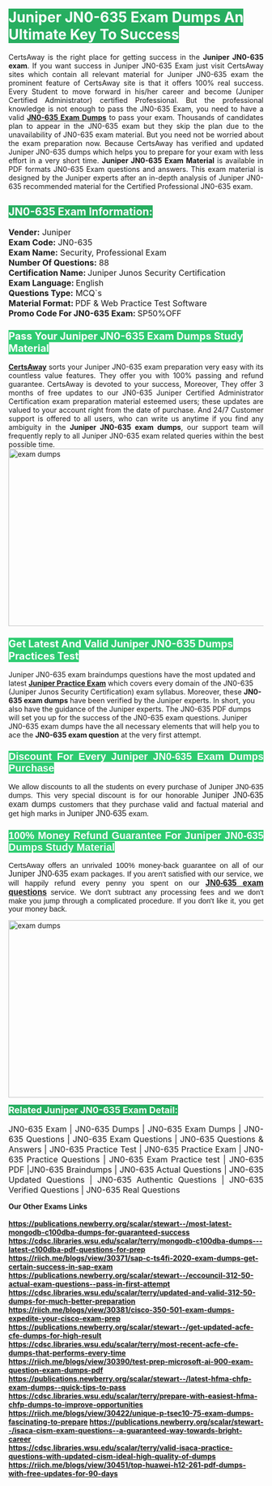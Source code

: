<h1><span style="color:#ffffff"><strong><span style="background-color:#27ae60">Juniper JN0-635 Exam Dumps An Ultimate Key To Success</span></strong></span></h1> <div style="text-align:justify">CertsAway is the right place for getting success in the <strong>Juniper JN0-635 exam</strong>. If you want success in Juniper JN0-635 Exam just visit CertsAway sites which contain all relevant material for Juniper JN0-635 exam the prominent feature of CertsAway site is that it offers 100% real success. Every Student to move forward in his/her career and become (Juniper Certified Administrator) certified Professional. But the professional knowledge is not enough to pass the JN0-635 Exam, you need to have a valid <a href="https://www.certsaway.com/juniper/jn0-635-exam-dumps"><strong>JN0-635 Exam Dumps</strong></a> to pass your exam. Thousands of candidates plan to appear in the JN0-635 exam but they skip the plan due to the unavailability of JN0-635 exam material. But you need not be worried about the exam preparation now. Because CertsAway has verified and updated Juniper JN0-635 dumps which helps you to prepare for your exam with less effort in a very short time. <strong>Juniper JN0-635 Exam Material</strong> is available in PDF formats JN0-635 Exam questions and answers. This exam material is designed by the Juniper experts after an in-depth analysis of Juniper JN0-635 recommended material for the Certified Professional JN0-635 exam.</div> <h2 style="text-align:justify"><span style="color:#ffffff"><span style="background-color:#27ae60">JN0-635 Exam Information:</span></span></h2> <p><span style="font-size:16px"><strong>Vender:</strong> Juniper<br /> <strong>Exam Code:</strong> JN0-635<br /> <strong>Exam Name:</strong> Security, Professional Exam<br /> <strong>Number Of Questions:</strong> 88<br /> <strong>Certification Name: </strong>Juniper Junos Security Certification<br /> <strong>Exam Language: </strong>English<br /> <strong>Questions Type:</strong> MCQ`s<br /> <strong>Material Format: </strong>PDF & Web Practice Test Software<br /> <strong>Promo Code For JN0-635 Exam: </strong>SP50%OFF</span></p> <h3><span style="font-size:20px"><span style="color:#ffffff"><strong><span style="background-color:#2ecc71">Pass Your Juniper JN0-635 Exam Dumps Study Material</span></strong></span></span></h3> <div style="text-align:justify"><a href=" https://www.certsaway.com/"><strong>CertsAway</strong></a> sorts your Juniper JN0-635 exam preparation very easy with its countless value features. They offer you with 100% passing and refund guarantee. CertsAway is devoted to your success, Moreover, They offer 3 months of free updates to our JN0-635 Juniper Certified Administrator Certification exam preparation material esteemed users; these updates are valued to your account right from the date of purchase. And 24/7 Customer support is offered to all users, who can write us anytime if you find any ambiguity in the <strong>Juniper JN0-635 exam dumps</strong>, our support team will frequently reply to all Juniper JN0-635 exam related queries within the best possible time.</div> <div style="text-align:justify"> </div> <div style="text-align:justify"><a href="https://www.certsaway.com/juniper/jn0-635-exam-dumps" rel="no-follow"><img alt="exam dumps" src="https://www.certcollections.com/uploads/content/certsaway.png" style="height:350px; width:750px" /></a></div> <h3><span style="font-size:20px"><span style="color:#ffffff"><strong><span style="background-color:#2ecc71">Get Latest And Valid Juniper JN0-635 Dumps Practices Test</span></strong></span></span></h3> <p>Juniper JN0-635 exam braindumps questions have the most updated and latest <a href="https://www.certsaway.com/juniper-questions"><strong>Juniper Practice Exam</strong></a> which covers every domain of the JN0-635 (Juniper Junos Security Certification) exam syllabus. Moreover, these <strong>JN0-635 exam dumps</strong> have been verified by the Juniper experts. In short, you also have the guidance of the Juniper experts. The JN0-635 PDF dumps will set you up for the success of the JN0-635 exam questions. Juniper JN0-635 exam dumps have the all necessary elements that will help you to ace the <strong>JN0-635 exam question</strong> at the very first attempt.</p> <h3 style="text-align:justify"><span style="font-size:20px"><span style="color:#ffffff"><strong><span style="font-family:Calibri,sans-serif"><span style="background-color:#2ecc71">Discount For Every </span><span style="background-color:#2ecc71">Juniper JN0-635 Exam</span><span style="background-color:#2ecc71"> Dumps Purchase</span></span></strong></span></span></h3> <div style="text-align:justify"> <p><span style="font-size:11pt"><span style="font-family:Calibri,sans-serif">We allow discounts to all the students on every purchase of Juniper JN0-635 dumps. This very special discount is for our honorable <span style="font-size:12.0pt"><span style="background-color:white">Juniper JN0-635 exam dumps </span></span>customers that they purchase valid and factual material and get high marks in <span style="font-size:12.0pt"><span style="background-color:white">Juniper JN0-635 </span></span>exam. </span></span></p> <h3><span style="font-size:20px"><span style="color:#ffffff"><strong><span style="font-family:Calibri,sans-serif"><span style="background-color:#2ecc71">100% Money Refund Guarantee For </span><span style="background-color:#2ecc71">Juniper JN0-635 Dumps Study Material</span></span></strong></span></span></h3> <p><span style="font-size:11pt"><span style="font-family:Calibri,sans-serif">CertsAway offers an unrivaled 100% money-back guarantee on all of our <span style="font-size:12.0pt"><span style="background-color:white">Juniper JN0-635 </span></span>exam packages. If you aren't satisfied with our service, we will happily refund every penny you spent on our <span style="font-size:12.0pt"><span style="background-color:white"><a href="https://www.certsaway.com/juniper/jn0-635-exam-dumps"><strong>JN0-635 exam questions</strong></a> </span></span>service. We don't subtract any processing fees and we don't make you jump through a complicated procedure. If you don't like it, you get your money back.</span></span></p> <p><a href="https://www.certsaway.com/juniper/jn0-635-exam-dumps" rel="no-follow"><img alt="exam dumps" src="https://www.certcollections.com/uploads/content/certsaway_(2)2.png" style="height:350px; width:750px" /></a></p> <p><span style="color:#ffffff"><strong><span style="font-size:18px"><span style="background-color:#27ae60">Related Juniper JN0-635 Exam Detail:</span></span></strong></span><br /> <br /> <span style="font-size:16px">JN0-635 Exam | JN0-635 Dumps | JN0-635 Exam Dumps | JN0-635 Questions | JN0-635 Exam Questions | JN0-635 Questions & Answers | JN0-635 Practice Test | JN0-635 Practice Exam | JN0-635 Practice Questions | JN0-635 Exam Practice test | JN0-635 PDF |JN0-635 Braindumps | JN0-635 Actual Questions | JN0-635 Updated Questions | JN0-635 Authentic Questions | JN0-635 Verified Questions | JN0-635 Real Questions</span></p> </div>	<b> Our Other Exams Links<br><br>
  <a href='https://publications.newberry.org/scalar/stewart--/most-latest-mongodb-c100dba-dumps-for-guaranteed-success' >https://publications.newberry.org/scalar/stewart--/most-latest-mongodb-c100dba-dumps-for-guaranteed-success</a><br><a href='https://cdsc.libraries.wsu.edu/scalar/terry/mongodb-c100dba-dumps---latest-c100dba-pdf-questions-for-prep' >https://cdsc.libraries.wsu.edu/scalar/terry/mongodb-c100dba-dumps---latest-c100dba-pdf-questions-for-prep</a><br><a href='https://riich.me/blogs/view/30371/sap-c-ts4fi-2020-exam-dumps-get-certain-success-in-sap-exam' >https://riich.me/blogs/view/30371/sap-c-ts4fi-2020-exam-dumps-get-certain-success-in-sap-exam</a>
<a href='https://publications.newberry.org/scalar/stewart--/eccouncil-312-50-actual-exam-questions--pass-in-first-attempt' >https://publications.newberry.org/scalar/stewart--/eccouncil-312-50-actual-exam-questions--pass-in-first-attempt</a><br><a href='https://cdsc.libraries.wsu.edu/scalar/terry/updated-and-valid-312-50-dumps-for-much-better-preparation' >https://cdsc.libraries.wsu.edu/scalar/terry/updated-and-valid-312-50-dumps-for-much-better-preparation</a><br><a href='https://riich.me/blogs/view/30381/cisco-350-501-exam-dumps-expedite-your-cisco-exam-prep' >https://riich.me/blogs/view/30381/cisco-350-501-exam-dumps-expedite-your-cisco-exam-prep</a>
<a href='https://publications.newberry.org/scalar/stewart--/get-updated-acfe-cfe-dumps-for-high-result' >https://publications.newberry.org/scalar/stewart--/get-updated-acfe-cfe-dumps-for-high-result</a><br><a href='https://cdsc.libraries.wsu.edu/scalar/terry/most-recent-acfe-cfe-dumps-that-performs-every-time' >https://cdsc.libraries.wsu.edu/scalar/terry/most-recent-acfe-cfe-dumps-that-performs-every-time</a><br><a href='https://riich.me/blogs/view/30390/test-prep-microsoft-ai-900-exam-question-exam-dumps-pdf' >https://riich.me/blogs/view/30390/test-prep-microsoft-ai-900-exam-question-exam-dumps-pdf</a>
<a href='https://publications.newberry.org/scalar/stewart--/latest-hfma-chfp-exam-dumps--quick-tips-to-pass' >https://publications.newberry.org/scalar/stewart--/latest-hfma-chfp-exam-dumps--quick-tips-to-pass</a><br><a href='https://cdsc.libraries.wsu.edu/scalar/terry/prepare-with-easiest-hfma-chfp-dumps-to-improve-opportunities' >https://cdsc.libraries.wsu.edu/scalar/terry/prepare-with-easiest-hfma-chfp-dumps-to-improve-opportunities</a><br><a href='https://riich.me/blogs/view/30422/unique-p-tsec10-75-exam-dumps-fascinating-to-prepare' >https://riich.me/blogs/view/30422/unique-p-tsec10-75-exam-dumps-fascinating-to-prepare</a>
<a href='https://publications.newberry.org/scalar/stewart--/isaca-cism-exam-questions--a-guaranteed-way-towards-bright-career' >https://publications.newberry.org/scalar/stewart--/isaca-cism-exam-questions--a-guaranteed-way-towards-bright-career</a><br><a href='https://cdsc.libraries.wsu.edu/scalar/terry/valid-isaca-practice-questions-with-updated-cism-ideal-high-quality-of-dumps' >https://cdsc.libraries.wsu.edu/scalar/terry/valid-isaca-practice-questions-with-updated-cism-ideal-high-quality-of-dumps</a><br><a href='https://riich.me/blogs/view/30451/top-huawei-h12-261-pdf-dumps-with-free-updates-for-90-days' >https://riich.me/blogs/view/30451/top-huawei-h12-261-pdf-dumps-with-free-updates-for-90-days</a>
